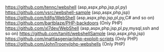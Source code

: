 https://github.com/tennc/webshell (asp,aspx,php,jsp,pl,py)
https://github.com/ysrc/webshell-sample (asp,aspx,php,jsp)
https://github.com/tdifg/WebShell (asp,aspx,php,jsp,pl,py,C# and so on)
https://github.com/bartblaze/PHP-backdoors (Only PHP)
https://github.com/xl7dev/WebShell (asp,aspx,php,jsp,pl,py,mysql,ssh and so on)
https://github.com/tanjiti/webshellSample (asp,aspx,php,jsp)
https://github.com/mattiasgeniar/php-exploit-scripts (Only PHP)
https://github.com/JohnTroony/php-webshells (Only PHP)